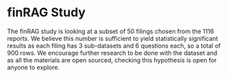 # finRAG Study
The finRAG study is looking at a subset of 50 filings chosen from the 1116 reports.
We believe this number is sufficient to yield statistically significant results as each filing has 3 sub-datasets and 6 questions each, so a total of 900 rows.
We encourage further research to be done with the dataset and as all the materials are open sourced, checking this hypothesis is open for anyone to explore.

